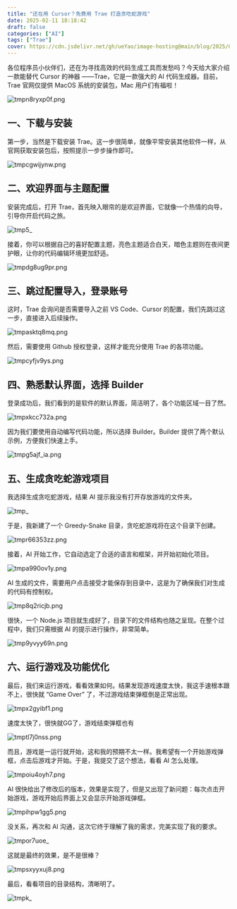 ```yaml
---
title: "还在用 Cursor？免费用 Trae 打造贪吃蛇游戏"
date: 2025-02-11 18:18:42
draft: false
categories: ["AI"]
tags: ["Trae"]
cover: https://cdn.jsdelivr.net/gh/ueYao/image-hosting@main/blog/2025/02/20250212195702503960.png
---
```




各位程序员小伙伴们，还在为寻找高效的代码生成工具而发愁吗？今天给大家介绍一款能替代 Cursor 的神器 ——Trae，它是一款强大的 AI 代码生成器。目前，Trae 官网仅提供 MacOS 系统的安装包，Mac 用户们有福啦！

​![tmpn8ryxp0f.png](https://cdn.jsdelivr.net/gh/ueYao/image-hosting@main/blog/2025/02/20250211165146198115.png)​

## 一、下载与安装

第一步，当然是下载安装 Trae。这一步很简单，就像平常安装其他软件一样，从官网获取安装包后，按照提示一步步操作即可。

​![tmpcgwijynw.png](https://cdn.jsdelivr.net/gh/ueYao/image-hosting@main/blog/2025/02/20250211165232368480.png)​

## 二、欢迎界面与主题配置

安装完成后，打开 Trae，首先映入眼帘的是欢迎界面，它就像一个热情的向导，引导你开启代码之旅。

​![tmp5_](https://cdn.jsdelivr.net/gh/ueYao/image-hosting@main/blog/2025/02/20250211165551292906.png)​

接着，你可以根据自己的喜好配置主题，亮色主题适合白天，暗色主题则在夜间更护眼，让你的代码编辑环境更加舒适。

​![tmpdg8ug9pr.png](https://cdn.jsdelivr.net/gh/ueYao/image-hosting@main/blog/2025/02/20250211165618432466.png)​

## 三、跳过配置导入，登录账号

这时，Trae 会询问是否需要导入之前 VS Code、Cursor 的配置，我们先跳过这一步，直接进入后续操作。

​![tmpasktq8mq.png](https://cdn.jsdelivr.net/gh/ueYao/image-hosting@main/blog/2025/02/20250211165651252823.png)​

然后，需要使用 Github 授权登录，这样才能充分使用 Trae 的各项功能。

​![tmpcyfjv9ys.png](https://cdn.jsdelivr.net/gh/ueYao/image-hosting@main/blog/2025/02/20250211165828933262.png)​

## 四、熟悉默认界面，选择 Builder

登录成功后，我们看到的是软件的默认界面，简洁明了，各个功能区域一目了然。

​![tmpxkcc732a.png](https://cdn.jsdelivr.net/gh/ueYao/image-hosting@main/blog/2025/02/20250211165933428841.png)​

因为我们要使用自动编写代码功能，所以选择 Builder。Builder 提供了两个默认示例，方便我们快速上手。

​![tmpg5ajf_ia.png](https://cdn.jsdelivr.net/gh/ueYao/image-hosting@main/blog/2025/02/20250212200226312259.png)​

## 五、生成贪吃蛇游戏项目

我选择生成贪吃蛇游戏，结果 AI 提示我没有打开存放游戏的文件夹。

​![tmp_](https://cdn.jsdelivr.net/gh/ueYao/image-hosting@main/blog/2025/02/20250211170108214142.png)​

于是，我新建了一个 Greedy-Snake 目录，贪吃蛇游戏将在这个目录下创建。

​![tmpr66353zz.png](https://cdn.jsdelivr.net/gh/ueYao/image-hosting@main/blog/2025/02/20250211170310286056.png)​

接着，AI 开始工作，它自动选定了合适的语言和框架，并开始初始化项目。

​![tmpa990ov1y.png](https://cdn.jsdelivr.net/gh/ueYao/image-hosting@main/blog/2025/02/20250211170420267048.png)​

AI 生成的文件，需要用户点击接受才能保存到目录中，这是为了确保我们对生成的代码有控制权。

​![tmp8q2ricjb.png](https://cdn.jsdelivr.net/gh/ueYao/image-hosting@main/blog/2025/02/20250211170542697814.png)​

很快，一个 Node.js 项目就生成好了，目录下的文件结构也随之呈现。在整个过程中，我们只需根据 AI 的提示进行操作，非常简单。

​![tmp9yvyy69n.png](https://cdn.jsdelivr.net/gh/ueYao/image-hosting@main/blog/2025/02/20250211170720061540.png)​

## 六、运行游戏及功能优化

最后，我们来运行游戏，看看效果如何。结果发现游戏速度太快，我这手速根本跟不上，很快就 “Game Over” 了，不过游戏结束弹框倒是正常出现。

​![tmpx2gyibf1.png](https://cdn.jsdelivr.net/gh/ueYao/image-hosting@main/blog/2025/02/20250211170830753042.png)​

速度太快了，很快就GG了，游戏结束弹框也有

​![tmptl7j0nss.png](https://cdn.jsdelivr.net/gh/ueYao/image-hosting@main/blog/2025/02/20250211170907978060.png)​

而且，游戏是一运行就开始，这和我的预期不太一样。我希望有一个开始游戏弹框，点击后游戏才开始。于是，我提交了这个想法，看看 AI 怎么处理。

​![tmpoiu4oyh7.png](https://cdn.jsdelivr.net/gh/ueYao/image-hosting@main/blog/2025/02/20250211171111988268.png)​

AI 很快给出了修改后的版本，效果是实现了，但是又出现了新问题：每次点击开始游戏，游戏开始后界面上又会显示开始游戏弹框。

​![tmpihpw1gg5.png](https://cdn.jsdelivr.net/gh/ueYao/image-hosting@main/blog/2025/02/20250211171247775994.png)​

没关系，再次和 AI 沟通，这次它终于理解了我的需求，完美实现了我的要求。

​![tmpor7uoe_](https://cdn.jsdelivr.net/gh/ueYao/image-hosting@main/blog/2025/02/20250211171623835241.png)​

这就是最终的效果，是不是很棒？

​![tmpsxyyxuj8.png](https://cdn.jsdelivr.net/gh/ueYao/image-hosting@main/blog/2025/02/20250211171648545228.png)​

最后，看看项目的目录结构，清晰明了。

​![tmpk_](https://cdn.jsdelivr.net/gh/ueYao/image-hosting@main/blog/2025/02/20250211172100265469.png)​

‍
